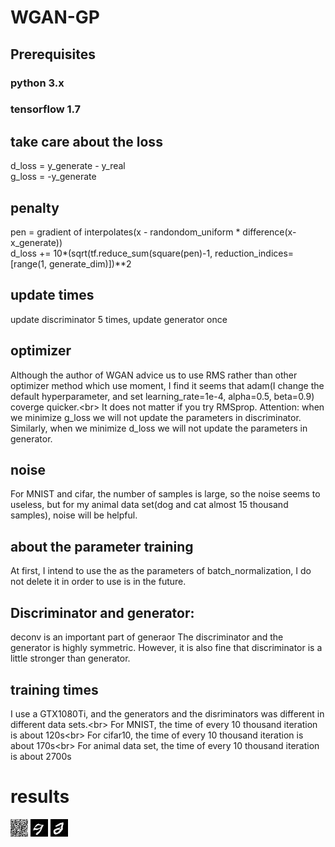 # WGAN-GP
## Prerequisites
### python 3.x 
### tensorflow 1.7 
## take care about the loss
d_loss = y_generate - y_real <br>
g_loss = -y_generate <br>
## penalty
pen = gradient of interpolates(x - randondom_uniform * difference(x-x_generate))<br />
d_loss += 10*(sqrt(tf.reduce_sum(square(pen)-1, reduction_indices=[range(1, generate_dim)])**2
## update times
update discriminator 5 times, update generator once
## optimizer
Although the author of WGAN advice us to use RMS rather than other optimizer method which use moment, I find it seems that adam(I change the default hyperparameter, and set learning_rate=1e-4, alpha=0.5, beta=0.9) coverge quicker.\<br>
It does not matter if you try RMSprop. Attention: when we minimize g_loss we will not update the parameters in discriminator. Similarly, when we minimize d_loss we will not update the parameters in generator.
## noise
For MNIST and cifar, the number of samples is large, so the noise seems to useless, but for my animal data set(dog and cat almost 15 thousand samples), noise will be helpful.
## about the parameter training
At first, I intend to use the as the parameters of batch_normalization, I do not delete it in order to use is in the future.
## Discriminator and generator:
deconv is an important part of generaor
The discriminator and the generator is highly symmetric. However, it is also fine that discriminator is a little stronger than generator.
## training times
I use a GTX1080Ti, and the generators and the disriminators was different in different data sets.\<br>
For MNIST, the time of every 10 thousand iteration is about 120s\<br>
For cifar10, the time of every 10 thousand iteration is about 170s\<br>
For animal data set, the time of every 10 thousand iteration is about 2700s
# results 
![image](https://github.com/learnerRen/WGAN-GP/blob/master/WGAN_MNIST/image_out/random_image/ramdom0.jpg)
![image](https://github.com/learnerRen/WGAN-GP/blob/master/WGAN_MNIST/image_out/random_image/ramdom50000.jpg)
![image](https://github.com/learnerRen/WGAN-GP/blob/master/WGAN_MNIST/image_out/random_image/ramdom110000.jpg)

